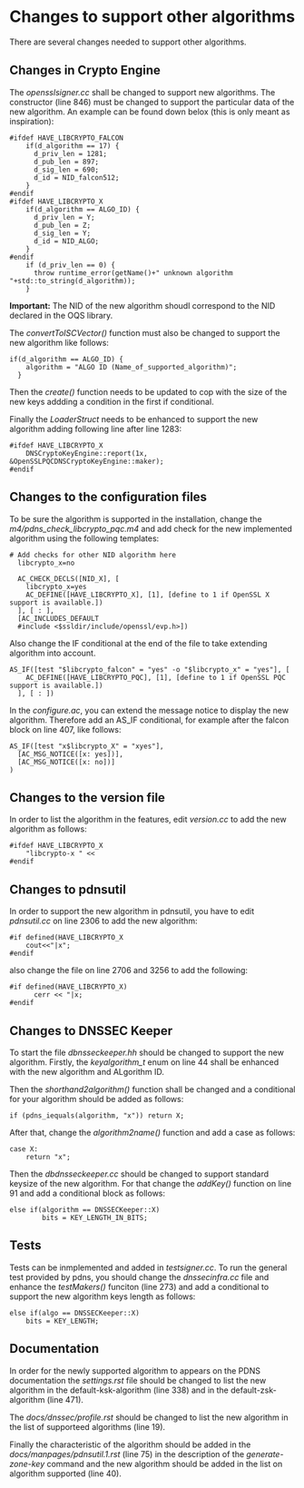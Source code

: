 # Changes to support other algorithms
There are several changes needed to support other algorithms.

## Changes in Crypto Engine
The *opensslsigner.cc* shall be changed to support new algorithms. 
The constructor (line 846) must be changed to support the particular data of the new algorithm.
An example can be found down belox (this is only meant as inspiration):
```
#ifdef HAVE_LIBCRYPTO_FALCON
    if(d_algorithm == 17) {
      d_priv_len = 1281;
      d_pub_len = 897;
      d_sig_len = 690;
      d_id = NID_falcon512;
    }
#endif
#ifdef HAVE_LIBCRYPTO_X
    if(d_algorithm == ALGO_ID) {
      d_priv_len = Y;
      d_pub_len = Z;
      d_sig_len = Y;
      d_id = NID_ALGO;
    }
#endif
    if (d_priv_len == 0) {
      throw runtime_error(getName()+" unknown algorithm "+std::to_string(d_algorithm));
    }
``` 
**Important:** The NID of the new algorithm shoudl correspond to the NID declared in the OQS library.

The *convertToISCVector()* function must also be changed to support the new algorithm like follows:
```
if(d_algorithm == ALGO_ID) {
    algorithm = "ALGO ID (Name_of_supported_algorithm)";
  }
```
Then the *create()* function needs to be updated to cop with the size of the new keys addding a condition in the first if conditional.

Finally the *LoaderStruct* needs to be enhanced to support the new algorithm adding following line after line 1283:
```
#ifdef HAVE_LIBCRYPTO_X
    DNSCryptoKeyEngine::report(1x, &OpenSSLPQCDNSCryptoKeyEngine::maker);
#endif
```

## Changes to the configuration files
To be sure the algorithm is supported in the installation, change the *m4/pdns_check_libcrypto_pqc.m4* and add check for the new implemented algorithm using the following templates:
```
# Add checks for other NID algorithm here
  libcrypto_x=no
  
  AC_CHECK_DECLS([NID_X], [
    libcrypto_x=yes
    AC_DEFINE([HAVE_LIBCRYPTO_X], [1], [define to 1 if OpenSSL X support is available.])
  ], [ : ],
  [AC_INCLUDES_DEFAULT
  #include <$ssldir/include/openssl/evp.h>])
```
Also change the IF conditional at the end of the file to take extending algorithm into account.
```
AS_IF([test "$libcrypto_falcon" = "yes" -o "$libcrypto_x" = "yes"], [
    AC_DEFINE([HAVE_LIBCRYPTO_PQC], [1], [define to 1 if OpenSSL PQC support is available.])
  ], [ : ])
```

In the *configure.ac*, you can extend the message notice to display the new algorithm. Therefore add an AS_IF conditional, for example after the falcon block on line 407, like follows:
```
AS_IF([test "x$libcrypto_X" = "xyes"],
  [AC_MSG_NOTICE([x: yes])],
  [AC_MSG_NOTICE([x: no])]
)
```


## Changes to the version file
In order to list the algorithm in the features, edit *version.cc* to add the new algorithm as follows:
```
#ifdef HAVE_LIBCRYPTO_X
    "libcrypto-x " <<
#endif
```

## Changes to pdnsutil
In order to support the new algorithm in pdnsutil, you have to edit *pdnsutil.cc* on line 2306 to add the new algorithm:
```
#if defined(HAVE_LIBCRYPTO_X
    cout<<"|x";
#endif
```
also change the file on line 2706 and 3256 to add the following:
```
#if defined(HAVE_LIBCRYPTO_X)
      cerr << "|x;
#endif
```

## Changes to DNSSEC Keeper
To start the file *dbnsseckeeper.hh* should be changed to support the new algorithm.
Firstly, the *keyalgorithm_t* enum on line 44 shall be enhanced with the new algorithm and ALgorithm ID.

Then the *shorthand2algorithm()* function shall be changed and a conditional for your algorithm should be added as follows:
```
if (pdns_iequals(algorithm, "x")) return X;
```
After that, change the *algorithm2name()* function and add a case as follows:
```
case X:
    return "x";
```

Then the *dbdnsseckeeper.cc* should be changed to support standard keysize of the new algorithm. For that change the *addKey()* function on line 91 and add a conditional block as follows:
```
else if(algorithm == DNSSECKeeper::X)
        bits = KEY_LENGTH_IN_BITS;
```

## Tests
Tests can be inmplemented and added in *testsigner.cc*. To run the general test provided by pdns, you should change the *dnssecinfra.cc* file and enhance the *testMakers()* funciton (line 273) and add a conditional to support the new algorithm keys length as follows:
```
else if(algo == DNSSECKeeper::X)
    bits = KEY_LENGTH;
```

## Documentation
In order for the newly supported algorithm to appears on the PDNS documentation the *settings.rst* file should be changed to list the new algorithm in the default-ksk-algorithm (line 338) and in the default-zsk-algorithm (line 471).

The *docs/dnssec/profile.rst* should be changed to list the new algorithm in the list of supporteed algorithms (line 19).

Finally the characteristic of the algorithm should be added in the *docs/manpages/pdnsutil.1.rst* (line 75) in the description of the *generate-zone-key*  command and the new algorithm should be added in the list on algorithm supported (line 40).
